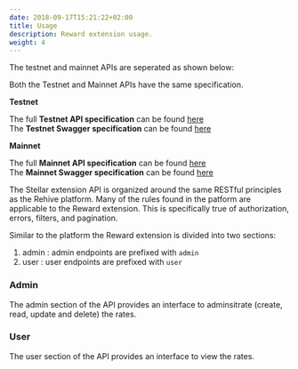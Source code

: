 ```yaml
---
date: 2018-09-17T15:21:22+02:00
title: Usage
description: Reward extension usage.
weight: 4
---
```


The testnet and mainnet APIs are seperated as shown below:
<aside class="notice">
    Both the Testnet and Mainnet APIs have the same specification.
</aside>

<strong>Testnet</strong>
<aside class="notice">
The full <strong>Testnet API specification</strong> can be found <a href="https://stellar-testnet.services.rehive.io">here</a>
</aside>

<aside class="notice">
The <strong>Testnet Swagger specification</strong> can be found <a href="https://stellar-testnet.services.rehive.io/swagger">here</a>
</aside>

<strong>Mainnet</strong>
<aside class="notice">
The full <strong>Mainnet API specification</strong> can be found <a href="https://stellar-testnet.services.rehive.io">here</a>
</aside>

<aside class="notice">
The <strong>Mainnet Swagger specification</strong> can be found <a href="https://stellar-testnet.services.rehive.io/swagger">here</a>
</aside>

The Stellar extension API is organized around the same RESTful principles as the Rehive platform. Many of the rules found in the patform are applicable to the Reward extension. This is  specifically true of authorization, errors, filters, and pagination.

Similar to the platform the Reward extension is divided into two sections:

1. admin : admin endpoints are prefixed with `admin`
2. user : user endpoints are prefixed with `user`

### Admin

The admin section of the API provides an interface to adminsitrate (create, read, update and delete) the rates.

### User

The user section of the API provides an interface to view the rates.
